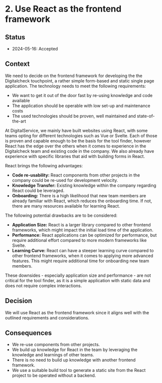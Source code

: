 # 2. Use React as the frontend framework

## Status

- 2024-05-16: Accepted

## Context

We need to decide on the frontend framework for developing the the Digitalcheck touchpoint, a rather simple form-based and static single page application. The technology needs to meet the following requirements:

- We want to get it out of the door fast by re-using knowledge and code available
- The application should be operable with low set-up and maintenance costs
- The used technologies should be proven, well maintained and state-of-the-art

At DigitalService, we mainly have built websites using React, with some teams opting for different technologies such as Vue or Svelte.
Each of those is proven and capable enough to be the basis for the tool finder, however React has the edge over the others when it comes to experience in the Digitalcheck team and existing code in the company.
We also already have experience with specific libraries that aid with building forms in React.

React brings the following advantages:

- **Code re-usability:** React components from other projects in the company could be re-used for development velocity.
- **Knowledge Transfer:** Existing knowledge within the company regarding React could be leveraged.
- **Onboarding:** There is a high likelihood that new team members are already familiar with React, which reduces the onboarding time. If not, there are many resources available for learning React.

The following potential drawbacks are to be considered:

- **Application Size:** React is a larger library compared to other frontend frameworks, which might impact the initial load time of the application.
- **Performance:** React applications can be optimized for performance, but require additional effort compared to more modern frameworks like Svelte.
- **Learning Curve:** React can have a steeper learning curve compared to other frontend frameworks, when it comes to applying more advanced features. This might require additional time for onboarding new team members.

These downsides - especially application size and performance - are not critical for the tool finder, as it is a simple application with static data and does not require complex interactions.

## Decision

We will use React as the frontend framework since it aligns well with the outlined requirements and considerations.

## Consequences

- We re-use components from other projects.
- We build up knowledge for React in the team by leveraging the knowledge and learnings of other teams.
- There is no need to build up knowledge with another frontend framework.
- We use a suitable build tool to generate a static site from the React project to be operated without a backend.
